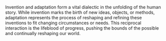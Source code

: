 

Invention and adaptation form a vital dialectic in the unfolding of the human story. While invention marks the birth of new ideas, objects, or methods, adaptation represents the process of reshaping and refining these inventions to fit changing circumstances or needs. This reciprocal interaction is the lifeblood of progress, pushing the bounds of the possible and continually reshaping our world.

